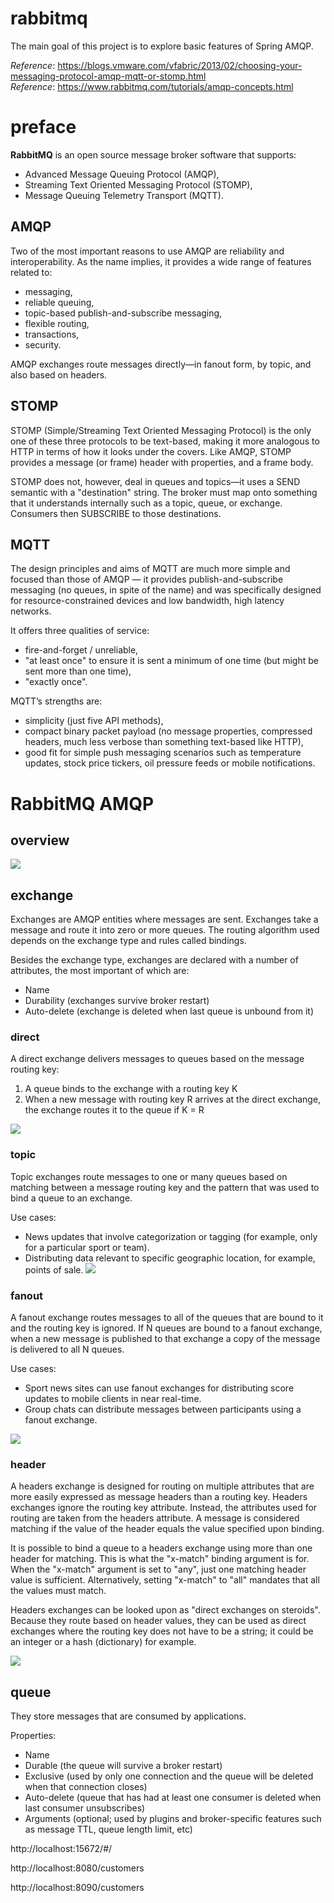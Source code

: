# rabbitmq
The main goal of this project is to explore basic features of Spring AMQP.

_Reference_: https://blogs.vmware.com/vfabric/2013/02/choosing-your-messaging-protocol-amqp-mqtt-or-stomp.html  
_Reference_: https://www.rabbitmq.com/tutorials/amqp-concepts.html

# preface
**RabbitMQ** is an open source message broker software that supports:
* Advanced Message Queuing Protocol (AMQP),
* Streaming Text Oriented Messaging Protocol (STOMP), 
* Message Queuing Telemetry Transport (MQTT).

## AMQP
Two of the most important reasons to use AMQP are reliability and interoperability.
As the name implies, it provides a wide range of features related to:
* messaging, 
* reliable queuing, 
* topic-based publish-and-subscribe messaging, 
* flexible routing, 
* transactions, 
* security. 

AMQP exchanges route messages directly—in fanout form, by topic, and also based on headers.

## STOMP
STOMP (Simple/Streaming Text Oriented Messaging Protocol) is the only one of these three protocols to be text-based, 
making it more analogous to HTTP in terms of how it looks under the covers. Like AMQP, STOMP provides a message 
(or frame) header with properties, and a frame body.

STOMP does not, however, deal in queues and topics—it uses a SEND semantic with a "destination" string. 
The broker must map onto something that it understands internally such as a topic, queue, or exchange. 
Consumers then SUBSCRIBE to those destinations.

## MQTT
The design principles and aims of MQTT are much more simple and focused than those of AMQP — 
it provides publish-and-subscribe messaging (no queues, in spite of the name) and was specifically 
designed for resource-constrained devices and low bandwidth, high latency networks.

It offers three qualities of service: 
* fire-and-forget / unreliable,
* "at least once" to ensure it is sent a minimum of one time (but might be sent more than one time),
* "exactly once".

MQTT’s strengths are:
* simplicity (just five API methods), 
* compact binary packet payload (no message properties, compressed headers, much less verbose than 
something text-based like HTTP),
* good fit for simple push messaging scenarios such as temperature updates, stock price tickers, oil pressure feeds 
or mobile notifications.

# RabbitMQ AMQP
## overview
![](images/amqp-overview.png)

## exchange
Exchanges are AMQP entities where messages are sent. Exchanges take a message and route it into zero or more queues. 
The routing algorithm used depends on the exchange type and rules called bindings.

Besides the exchange type, exchanges are declared with a number of attributes, the most important of which are:
* Name
* Durability (exchanges survive broker restart)
* Auto-delete (exchange is deleted when last queue is unbound from it)

### direct
A direct exchange delivers messages to queues based on the message routing key:
1. A queue binds to the exchange with a routing key K
1. When a new message with routing key R arrives at the direct exchange, 
the exchange routes it to the queue if K = R

![](images/exchange-direct.png)

### topic
Topic exchanges route messages to one or many queues based on matching between a message routing key and the pattern 
that was used to bind a queue to an exchange.

Use cases: 
* News updates that involve categorization or tagging (for example, only for a particular sport or team).
* Distributing data relevant to specific geographic location, for example, points of sale.
![](images/exchange-topic.jpg)

### fanout
A fanout exchange routes messages to all of the queues that are bound to it and the routing key is ignored. 
If N queues are bound to a fanout exchange, when a new message is published to that exchange a copy of the 
message is delivered to all N queues.

Use cases: 
* Sport news sites can use fanout exchanges for distributing score updates to mobile clients in near real-time.
* Group chats can distribute messages between participants using a fanout exchange.

![](images/exchange-fanout.png)

### header
A headers exchange is designed for routing on multiple attributes that are more easily expressed as message 
headers than a routing key. Headers exchanges ignore the routing key attribute. Instead, the attributes used 
for routing are taken from the headers attribute. A message is considered matching if the value of the header 
equals the value specified upon binding.

It is possible to bind a queue to a headers exchange using more than one header for matching. This is what the 
"x-match" binding argument is for. When the "x-match" argument is set to "any", just one matching header value 
is sufficient. Alternatively, setting "x-match" to "all" mandates that all the values must match.

Headers exchanges can be looked upon as "direct exchanges on steroids". Because they route based on header values, 
they can be used as direct exchanges where the routing key does not have to be a string; it could be an integer 
or a hash (dictionary) for example.

![](images/exchange-header.png)

## queue
They store messages that are consumed by applications.

Properties:
* Name
* Durable (the queue will survive a broker restart)
* Exclusive (used by only one connection and the queue will be deleted when that connection closes)
* Auto-delete (queue that has had at least one consumer is deleted when last consumer unsubscribes)
* Arguments (optional; used by plugins and broker-specific features such as message TTL, queue length limit, etc)

http://localhost:15672/#/

http://localhost:8080/customers

http://localhost:8090/customers